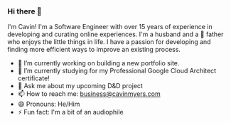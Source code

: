 ### Hi there 👋

I'm Cavin! I'm a Software Engineer with over 15 years of experience in developing and curating online experiences. I'm a husband and a 🌈 father who enjoys the little things in life. I have a passion for developing and finding more efficient ways to improve an existing process.

- 🔭 I’m currently working on building a new portfolio site.
- 🌱 I’m currently studying for my Professional Google Cloud Architect certificate!
- 💬 Ask me about my upcoming D&D project
- 📫 How to reach me: [business@cavinmyers.com](mailto:business@cavinmyers.com)
- 😄 Pronouns: He/Him
- ⚡ Fun fact: I'm a bit of an audiophile
